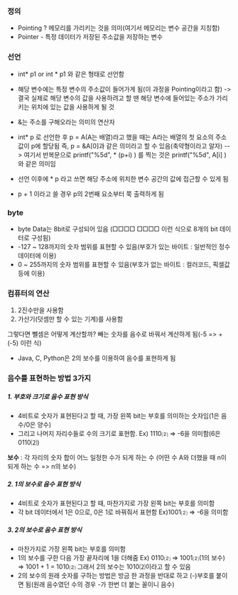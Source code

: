 ### 정의
- Pointing ? 메모리를 가리키는 것을 의미(여기서 메모리는 변수 공간을 지칭함)
- Pointer -  특정 데이터가 저장된 주소값을 저장하는 변수
### 선언
- int* p1 or int * p1 와 같은 형태로 선언함
- 해당 변수에는 특정 변수의 주소값이 들어가게 됨(이 과정을 Pointing이라고 함) -> 결국 실제로 해당 변수의 값을 사용하려고 할 땐 해당 변수에 들어있는 주소가 가리키는 위치에 있는 값을 사용하게 될 것
- &는 주소를 구해오라는 의미의 연산자
 - int* p 로 선언한 후 p = A(A는 배열)라고 했을 때는 A라는 배열의 첫 요소의 주소값이 p에 할당됨 즉, p = &A[0]과 같은 의미라고 할 수 있음(축약형이라고 알자)
--> 여기서 반복문으로 printf("%5d", * (p+i) ) 를 찍는 것은 printf("%5d", A[i] )와 같은 의미임
- 선언 이후에 * p 라고 쓰면 해당 주소에 위치한 변수 공간의 값에 접근할 수 있게 됨

- p + 1 이라고 쓸 경우 p의 2번째 요소부터 쭉 출력하게 됨


### byte
- byte Data는 8bit로 구성되어 있음 (□□□□ □□□□ 이런 식으로 8개의 bit 데이터로 구성됨)
- -127 ~ 128까지의 숫자 범위를 표현할 수 있음(부호가 있는 바이트 : 일반적인 정수 데이터에 이용)
- 0 ~ 255까지의 숫자 범위를 표현할 수 있음(부호가 없는 바이트 : 컬러코드, 픽셀값 등에 이용)

### 컴퓨터의 연산
1. 2진수만을 사용함
2. 가산기(덧셈만 할 수 있는 기계)를 사용함

그렇다면 뺄셈은 어떻게 계산할까? 빼는 숫자를 음수로 바꿔서 계산하게 됨(-5 => +(-5) 이런 식)
- Java, C, Python은 2의 보수를 이용하여 음수를 표현하게 됨

### 음수를 표현하는 방법 3가지
##### 1. 부호와 크기로 음수 표현 방식
- 4비트로 숫자가 표현된다고 할 때, 가장 왼쪽 bit는 부호를 의미하는 숫자임(1은 음수/0은 양수) 
- 그리고 나머지 자리수들로 수의 크기로 표현함.
Ex) 1110⑵ => -6을 의미함(6은 0110⑵)

**보수** : 각 자리의 숫자 합이 어느 일정한 수가 되게 하는 수
(어떤 수 A와 더했을 때 n이 되게 하는 수 => n의 보수)
##### 2. 1의 보수로 음수 표현 방식
- 4비트로 숫자가 표현된다고 할 때, 마찬가지로 가장 왼쪽 bit는 부호를 의미함
- 각 bit 데이터에서 1은 0으로, 0은 1로 바꿔줘서 표현함
Ex)1001⑵ => -6을 의미함

##### 3. 2의 보수로 음수 표현 방식
- 마찬가지로 가장 왼쪽 bit는 부호를 의미함
- 1의 보수를 구한 다음 가장 끝자리에 1을 더해줌
Ex) 0110⑵ => 1001⑵(1의 보수) => 1001 + 1 = 1010⑵ 그래서 2의 보수는 1010⑵이라고 할 수 있음
- 2의 보수의 원래 숫자를 구하는 방법은 방금 한 과정을 반대로 하고 (-)부호를 붙이면 됨(원래 음수였던 수의 경우 -가 한번 더 붙는 꼴이니 음수) 